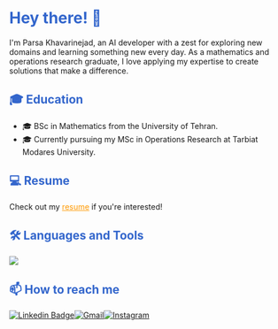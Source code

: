 <h1 style="color:#3366cc;">Hey there! 👋</h1>

<p>I'm Parsa Khavarinejad, an AI developer with a zest for exploring new domains and learning something new every day. As a mathematics and operations research graduate, I love applying my expertise to create solutions that make a difference.</p>

<h2 style="color:#3366cc;">🎓 Education</h2>

<ul>
  <li>🎓 BSc in Mathematics from the University of Tehran.</li>
  <li>🎓 Currently pursuing my MSc in Operations Research at Tarbiat Modares University.</li>
</ul>

<h2 style="color:#3366cc;">💻 Resume</h2>

<p>Check out my <a href="https://drive.google.com/file/d/18_pQHhp7zVmLC-OZmtDFhzwRAm4Uw29z/view?usp=drive_link" style="color:#ff9900;">resume</a> if you're interested!</p>

<h2 style="color:#3366cc;">🛠 Languages and Tools</h2>

<p>
<!--<img src="https://img.icons8.com/color/48/000000/python--v2.png"m0kht4r/>-->
<img src="https://skillicons.dev/icons?i=py,tensorflow,pytorch,latex,postgres,docker,git,github,linux,mysql,matlab,vscode"/>
</p>

<h2 style="color:#3366cc;">📫 How to reach me</h2>

[![Linkedin Badge](https://img.shields.io/badge/-LinkedIn-blue?style=flat-square&logo=Linkedin&logoColor=white&link=https://www.linkedin.com/in/jang-won-park/)](https://www.linkedin.com/in/parsa-khavarinejad/)[![Gmail](https://img.shields.io/badge/Gmail-D14836?style=for-the-badge&logo=gmail&logoColor=white)](parsa.khavarinejad@gmail.com)[![Instagram](https://img.shields.io/badge/Instagram-%23E4405F.svg?style=for-the-badge&logo=Instagram&logoColor=white)](https://instagram.com/parsa_khavarinejad)
